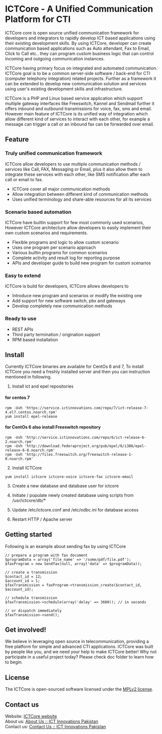 ICTCore - A Unified Communication Platform for CTI
==================================================

ICTCore core is open source unified communication framework for developers and integrators to rapidly develop ICT based applications using their existing development skills. By using ICTCore, developer can create communication based applications such as Auto attendant, Fax to Email, Click to Call etc.. they can program custom business logic that can control incoming and outgoing communication instances.

ICTCore having primary focus on integrated and automated communication. ICTCore goal is to be a common server-side software / back-end for CTI (computer telephony integration) related projects. Further as a framework it can be extended to develop new communication solution and services using user's existing development skills and infrastructure.

ICTCore is a PHP and Linux based service application which support multiple gateway interfaces like Freeswitch, Kannel and Sendmail further it offers inbound and outbound transmissions for voice, fax, sms and email. However main feature of ICTCore is its unified way of integration which allow different kind of services to interact with each other, for example a message can trigger a call or an inbound fax can be forwarded over email.

Feature
-------

### Truly unified communication framework
ICTCore allow developers to use multiple communication methods / services like Call, FAX, Messaging or Email, plus it also allow them to integrate these services with each other, like SMS notification after each call or email to fax.

* ICTCore cover all major communication methods
* Allow integration between different kind of communication methods
* Uses unified terminology and share-able resources for all its services

### Scenario based automation
ICTCore have builtin support for few most commonly used scenarios, However ICTCore architecture allow developers to easily implement their own custom scenarios and requirements.

* Flexible programs and logic to allow custom scenario
* Uses one program per scenario approach
* Various builtin programs for common scenarios
* Complete activity and result log for reporting purpose
* APIs and developer guide to build new program for custom scenarios

### Easy to extend
ICTCore is build for developers, ICTCore allows developers to

* Introduce new program and scenarios or modify the existing one
* Add support for new software switch, pbx and gateways
* Develop completely new communication methods

### Ready to use
* REST APIs
* Third party termination / origination support
* RPM based installation


Install
-------
Currently ICTCore binaries are available for CentOs 6 and 7, To install ICTCore you need a freshly installed server and then you can instruction mentioned in following.

1. Install ict and epel repositories
#### for centos 7
```
rpm -Uvh 'https://service.ictinnovations.com/repo/7/ict-release-7-4.el7.centos.noarch.rpm'
yum install epel-release
```
#### for CentOs 6 also install Freeswitch repository
```
rpm -Uvh 'http://service.ictinnovations.com/repo/6/ict-release-6-2.noarch.rpm'
rpm -Uvh 'http://download.fedoraproject.org/pub/epel/6/i386/epel-release-6-8.noarch.rpm'
rpm -Uvh 'http://files.freeswitch.org/freeswitch-release-1-0.noarch.rpm'
```

2. Install ICTCore
```
yum install ictcore ictcore-voice ictcore-fax ictcore-email
```

3. Create a new database and database user for ictcore

4. Initiate / populate newly created database using scripts from /usr/ictcore/db/*

5. Update /etc/ictcore.conf and /etc/odbc.ini for database access

6. Restart HTTP / Apache server

Getting started
---------------
Following is an example about sending fax by using ICTCore

```
// prepare a program with fax document
$programData = array('file_name' => '/some/pdf/file.pdf');
$faxProgram = new Sendfax(null, array('data' => $programData));

// create a transmission
$contact_id = 12;
$account_id = 1;
$faxTransmission = faxProgram->transmission_create($contact_id, $account_id);

// schedule transmission 
$faxTransmission->schedule(array('delay' => 3600)); // in seconds

// or dispatch immediately
$faxTransmission->send();

```

Get involved!
-------------
We believe in leveraging open source in telecommunication, providing a free platform for simple and advanced CTI applications. ICTCore was built by people like you, and we need your help to make ICTCore better! Why not participate in a useful project today? Please check doc folder to learn how to begin.

License
-------
The ICTCore is open-sourced software licensed under the [MPLv2 license](LICENSE.md).

Contact us
----------
Website: [ICTCore website](http://ictcore.org/)  
About us: [About Us :: ICT Innovations Pakistan](http://www.ictinnovations.com/about-ict-innovations)  
Contact us: [Contact Us :: ICT Innovations Pakistan](http://www.ictinnovations.com/contact)

